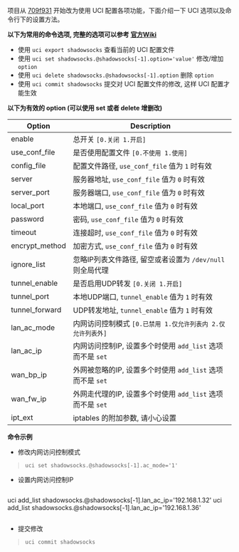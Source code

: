 项目从 [709f931][0] 开始改为使用 UCI 配置各项功能，下面介绍一下 UCI 选项以及命令行下的设置方法。

**以下为常用的命令选项, 完整的选项可以参考 [官方Wiki][1]**  
 - 使用 `uci export shadowsocks` 查看当前的 UCI 配置文件  
 - 使用 `uci set shadowsocks.@shadowsocks[-1].option='value'` 修改/增加 `option`  
 - 使用 `uci delete shadowsocks.@shadowsocks[-1].option` 删除 `option`  
 - 使用 `uci commit shadowsocks` 提交对 UCI 配置文件的修改, 这样 UCI 配置才能生效  

**以下为有效的 option (可以使用 set 或者 delete 增删改)**  

 Option           | Description
 -----------------|-----------------------------------
 enable           | 总开关 `[0.关闭 1.开启]`
 use_conf_file    | 是否使用配置文件 `[0.不使用 1.使用]`
 config_file      | 配置文件路径, `use_conf_file` 值为 `1` 时有效
 server           | 服务器地址, `use_conf_file` 值为 `0` 时有效
 server_port      | 服务器端口, `use_conf_file` 值为 `0` 时有效
 local_port       | 本地端口, `use_conf_file` 值为 `0` 时有效
 password         | 密码, `use_conf_file` 值为 `0` 时有效
 timeout          | 连接超时, `use_conf_file` 值为 `0` 时有效
 encrypt_method   | 加密方式, `use_conf_file` 值为 `0` 时有效
 ignore_list      | 忽略IP列表文件路径, 留空或者设置为 `/dev/null` 则全局代理
 tunnel_enable    | 是否启用UDP转发 `[0.关闭 1.开启]`
 tunnel_port      | 本地UDP端口, `tunnel_enable` 值为 `1` 时有效
 tunnel_forward   | UDP转发地址, `tunnel_enable` 值为 `1` 时有效
 lan_ac_mode      | 内网访问控制模式 `[0.已禁用 1.仅允许列表内 2.仅允许列表外]`
 lan_ac_ip        | 内网访问控制IP, 设置多个时使用 `add_list` 选项而不是 `set`
 wan_bp_ip        | 外网被忽略的IP, 设置多个时使用 `add_list` 选项而不是 `set`
 wan_fw_ip        | 外网走代理的IP, 设置多个时使用 `add_list` 选项而不是 `set`
 ipt_ext          | iptables 的附加参数, 请小心设置

**命令示例**

 - 修改内网访问控制模式  
  >`uci set shadowsocks.@shadowsocks[-1].ac_mode='1'`  

 - 设置内网访问控制IP  
  >```
  uci add_list shadowsocks.@shadowsocks[-1].lan_ac_ip='192.168.1.32'
  uci add_list shadowsocks.@shadowsocks[-1].lan_ac_ip='192.168.1.36'
  >```

 - 提交修改  
  >`uci commit shadowsocks`  


  [0]: https://github.com/aa65535/openwrt-shadowsocks/commit/709f931d9cd69605e176d7dafe8ab1e87e5b07e3
  [1]: http://wiki.openwrt.org/doc/uci
